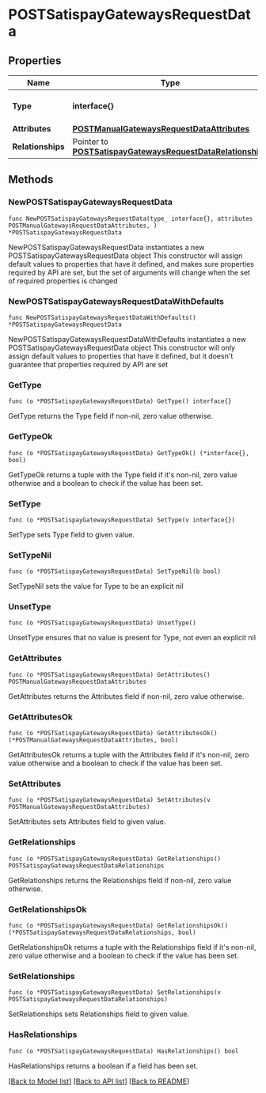 # POSTSatispayGatewaysRequestData

## Properties

Name | Type | Description | Notes
------------ | ------------- | ------------- | -------------
**Type** | **interface{}** | The resource&#39;s type | 
**Attributes** | [**POSTManualGatewaysRequestDataAttributes**](POSTManualGatewaysRequestDataAttributes.md) |  | 
**Relationships** | Pointer to [**POSTSatispayGatewaysRequestDataRelationships**](POSTSatispayGatewaysRequestDataRelationships.md) |  | [optional] 

## Methods

### NewPOSTSatispayGatewaysRequestData

`func NewPOSTSatispayGatewaysRequestData(type_ interface{}, attributes POSTManualGatewaysRequestDataAttributes, ) *POSTSatispayGatewaysRequestData`

NewPOSTSatispayGatewaysRequestData instantiates a new POSTSatispayGatewaysRequestData object
This constructor will assign default values to properties that have it defined,
and makes sure properties required by API are set, but the set of arguments
will change when the set of required properties is changed

### NewPOSTSatispayGatewaysRequestDataWithDefaults

`func NewPOSTSatispayGatewaysRequestDataWithDefaults() *POSTSatispayGatewaysRequestData`

NewPOSTSatispayGatewaysRequestDataWithDefaults instantiates a new POSTSatispayGatewaysRequestData object
This constructor will only assign default values to properties that have it defined,
but it doesn't guarantee that properties required by API are set

### GetType

`func (o *POSTSatispayGatewaysRequestData) GetType() interface{}`

GetType returns the Type field if non-nil, zero value otherwise.

### GetTypeOk

`func (o *POSTSatispayGatewaysRequestData) GetTypeOk() (*interface{}, bool)`

GetTypeOk returns a tuple with the Type field if it's non-nil, zero value otherwise
and a boolean to check if the value has been set.

### SetType

`func (o *POSTSatispayGatewaysRequestData) SetType(v interface{})`

SetType sets Type field to given value.


### SetTypeNil

`func (o *POSTSatispayGatewaysRequestData) SetTypeNil(b bool)`

 SetTypeNil sets the value for Type to be an explicit nil

### UnsetType
`func (o *POSTSatispayGatewaysRequestData) UnsetType()`

UnsetType ensures that no value is present for Type, not even an explicit nil
### GetAttributes

`func (o *POSTSatispayGatewaysRequestData) GetAttributes() POSTManualGatewaysRequestDataAttributes`

GetAttributes returns the Attributes field if non-nil, zero value otherwise.

### GetAttributesOk

`func (o *POSTSatispayGatewaysRequestData) GetAttributesOk() (*POSTManualGatewaysRequestDataAttributes, bool)`

GetAttributesOk returns a tuple with the Attributes field if it's non-nil, zero value otherwise
and a boolean to check if the value has been set.

### SetAttributes

`func (o *POSTSatispayGatewaysRequestData) SetAttributes(v POSTManualGatewaysRequestDataAttributes)`

SetAttributes sets Attributes field to given value.


### GetRelationships

`func (o *POSTSatispayGatewaysRequestData) GetRelationships() POSTSatispayGatewaysRequestDataRelationships`

GetRelationships returns the Relationships field if non-nil, zero value otherwise.

### GetRelationshipsOk

`func (o *POSTSatispayGatewaysRequestData) GetRelationshipsOk() (*POSTSatispayGatewaysRequestDataRelationships, bool)`

GetRelationshipsOk returns a tuple with the Relationships field if it's non-nil, zero value otherwise
and a boolean to check if the value has been set.

### SetRelationships

`func (o *POSTSatispayGatewaysRequestData) SetRelationships(v POSTSatispayGatewaysRequestDataRelationships)`

SetRelationships sets Relationships field to given value.

### HasRelationships

`func (o *POSTSatispayGatewaysRequestData) HasRelationships() bool`

HasRelationships returns a boolean if a field has been set.


[[Back to Model list]](../README.md#documentation-for-models) [[Back to API list]](../README.md#documentation-for-api-endpoints) [[Back to README]](../README.md)


